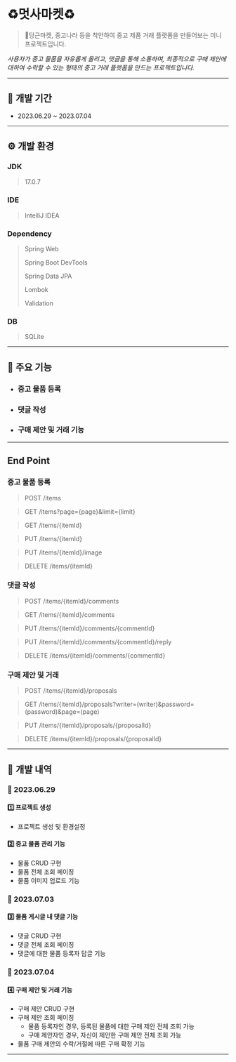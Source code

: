 # ♻️멋사마켓♻️
> 🥕당근마켓, 중고나라 등을 착안하여 중고 제품 거래 플랫폼을 만들어보는 미니 프로젝트입니다.

_사용자가 중고 물품을 자유롭게 올리고, 댓글을 통해 소통하며, 최종적으로 구매 제안에 대하여 수락할 수 있는 형태의 
중고 거래 플랫폼을 만드는 프로젝트입니다._

*****

## 📅 개발 기간
- 2023.06.29 ~ 2023.07.04
*****

## ⚙️ 개발 환경
### JDK
> 17.0.7
### IDE
> IntelliJ IDEA
### Dependency
> Spring Web
> 
> Spring Boot DevTools
> 
> Spring Data JPA
> 
> Lombok
> 
> Validation
### DB
> SQLite

*****

## 📢 주요 기능
- ### 중고 물품 등록
- ### 댓글 작성
- ### 구매 제안 및 거래 기능

*****

## End Point
### 중고 물품 등록
> POST /items

> GET /items?page={page}&limit={limit}

> GET /items/{itemId}

> PUT /items/{itemId}

> PUT /items/{itemId}/image

> DELETE /items/{itemId}

### 댓글 작성
> POST /items/{itemId}/comments

> GET /items/{itemId}/comments

> PUT /items/{itemId}/comments/{commentId}

> PUT /items/{itemId}/comments/{commentId}/reply

> DELETE /items/{itemId}/comments/{commentId}

### 구매 제안 및 거래
> POST /items/{itemId}/proposals

> GET /items/{itemId}/proposals?writer=(writer)&password=(password)&page=(page)
 
> PUT /items/{itemId}/proposals/{proposalId}

> DELETE /items/{itemId}/proposals/{proposalId}

*****

## 📃 개발 내역
### 📆 2023.06.29
#### 1️⃣ 프로젝트 생성
- 프로젝트 생성 및 환경설정

#### 2️⃣ 중고 물품 관리 기능
- 물품 CRUD 구현
- 물품 전체 조회 페이징
- 물품 이미지 업로드 기능

### 📆 2023.07.03
#### 3️⃣ 물품 게시글 내 댓글 기능
- 댓글 CRUD 구현
- 댓글 전체 조회 페이징
- 댓글에 대한 물품 등록자 답글 기능

### 📆 2023.07.04
#### 4️⃣ 구매 제안 및 거래 기능
- 구매 제안 CRUD 구현
- 구매 제안 조회 페이징
  - 물품 등록자인 경우, 등록된 물품에 대한 구매 제안 전체 조회 가능
  - 구매 제안자인 경우, 자신이 제안한 구매 제안 전체 조회 가능
- 물품 구매 제안의 수락/거절에 따른 구매 확정 기능

*****